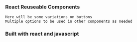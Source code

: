 ### React Reuseable Components
    Here will be some variations on buttons
    Multiple options to be used in other components as needed

### Built with react and javascript
